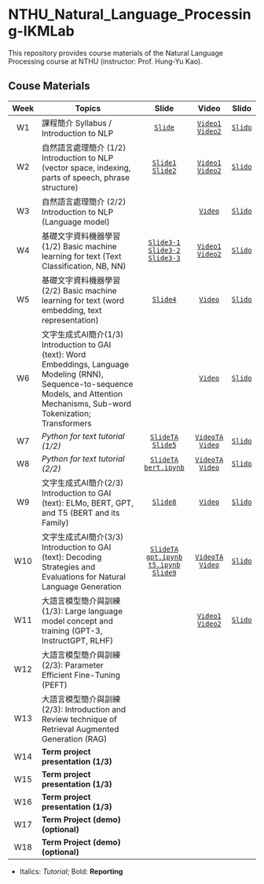 # NTHU_Natural_Language_Processing-IKMLab

This repository provides course materials of the Natural Language Processing course at NTHU (instructor: Prof. Hung-Yu Kao).

## Couse Materials

| Week | Topics | Slide | Video | Slido |
|:-:|---|:-:|:-:|:-:|
|W1 | 課程簡介 Syllabus / Introduction to NLP | [`Slide`](./Slides/W0_Syllabus.pdf) | [`Video1`](https://www.youtube.com/live/oZHHnuFVHtk) [`Video2`](https://www.youtube.com/live/PW-6nELZNhg)| [`Slido`](https://app.sli.do/event/wvKBbisHUsMsKXHH2wJfW3)
|W2 | 自然語言處理簡介 (1/2) Introduction to NLP (vector space, indexing, parts of speech, phrase structure) | [`Slide1`](./Slides/W1_NLP_brief.pdf) [`Slide2`](./Slides/W2_Word%20embeddings%20and%20Language%20Modeling%20(RNN).pdf)|  [`Video1`](https://www.youtube.com/live/jBKUDUbeOkE) [`Video2`](https://www.youtube.com/live/wmUOivdJb6M) | [`Slido`](https://app.sli.do/event/dKD1f7KsoB3JGYgeQ6SBkF)
|W3 | 自然語言處理簡介 (2/2) Introduction to NLP (Language model) | | [`Video`](https://youtube.com/live/4pvbArJ5JtM) | [`Slido`](https://app.sli.do/event/dKD1f7KsoB3JGYgeQ6SBkF)
|W4 | 基礎文字資料機器學習 (1/2) Basic machine learning for text (Text Classification, NB, NN) | [`Slide3-1`](./Slides/W3_Sequence-to-sequence%20Models%20and%20Attention%20Mechanisms.pdf) [`Slide3-2`](./Slides/W3_subword.pdf) [`Slide3-3`](./Slides/W3_Transformers.pdf) | [`Video1`](https://youtube.com/live/MNYs4Skugsk) [`Video2`](https://www.youtube.com/live/TdrAnUMqmA4) | [`Slido`](https://app.sli.do/event/dKD1f7KsoB3JGYgeQ6SBkF)
|W5 | 基礎文字資料機器學習 (2/2) Basic machine learning for text (word embedding, text representation) | [`Slide4`](./Slides/W4_bert_and_its_family.pdf) | [`Video`](https://youtube.com/live/stD4aeNi9o4) | [`Slido`](https://app.sli.do/event/dKD1f7KsoB3JGYgeQ6SBkF)
|W6 | 文字生成式AI簡介(1/3) Introduction to GAI (text): Word Embeddings, Language Modeling (RNN), Sequence-to-sequence Models, and Attention Mechanisms, Sub-word Tokenization; Transformers | | [`Video`](https://youtube.com/live/LxUTwOTnQFQ) | [`Slido`](https://app.sli.do/event/dKD1f7KsoB3JGYgeQ6SBkF) 
|W7 | *Python for text tutorial (1/2)* | [`SlideTA`](./Slides/pytorch_tutorial_NTHU_NLP.pdf) [`Slide5`](./Slides/W5_decoding.pdf) | [`VideoTA`](https://www.youtube.com/watch?v=sg22677pUEs) [`Video`](https://youtube.com/live/efrdB5Sqd7g) | [`Slido`](https://app.sli.do/event/dKD1f7KsoB3JGYgeQ6SBkF) 
|W8 | *Python for text tutorial (2/2)* | [`SlideTA`](./Slides/huggingface_tutorial_bert.pdf) [`bert.ipynb`](./Reference/bert-huggingface.ipynb) | [`VideoTA`](https://www.youtube.com/watch?v=VErSpYgZGiw) [`Video`](https://youtube.com/live/46xU715n4QM) | [`Slido`](https://app.sli.do/event/dKD1f7KsoB3JGYgeQ6SBkF)
|W9 | 文字生成式AI簡介(2/3) Introduction to GAI (text): ELMo, BERT, GPT, and T5 (BERT and its Family) | [`Slide8`](./Slides/W8_GPT3_InstructGPT_RLHF.pdf) | [`Video`](https://youtube.com/live/24HkpOXDlDQ) | [`Slido`](https://app.sli.do/event/dKD1f7KsoB3JGYgeQ6SBkF)
|W10| 文字生成式AI簡介(3/3) Introduction to GAI (text): Decoding Strategies and Evaluations for Natural Language Generation | [`SlideTA`](./Slides/huggingface_tutorial_gpt2_t5.pdf) [`gpt.ipynb`](./Reference/gpt2_summarization.ipynb) [`t5.ipynb`](./Reference/t5_summarization.ipynb) [`Slide9`](./Slides/W9_PEFT.pdf) | [`VideoTA`](https://youtu.be/NijzxIlzftU) [`Video`](https://youtube.com/live/k8vtBcwy7pU) | [`Slido`](https://app.sli.do/event/dKD1f7KsoB3JGYgeQ6SBkF)
|W11| 大語言模型簡介與訓練 (1/3): Large language model concept and training (GPT-3, InstructGPT, RLHF) | | [`Video1`](https://youtube.com/live/8l-JVYW2Sac) [`Video2`](https://youtube.com/live/f5HNG6_-qRY) | [`Slido`](https://app.sli.do/event/dKD1f7KsoB3JGYgeQ6SBkF)
|W12| 大語言模型簡介與訓練 (2/3): Parameter Efficient Fine-Tuning (PEFT) |
|W13| 大語言模型簡介與訓練 (2/3): Introduction and Review technique of Retrieval Augmented Generation (RAG) |
|W14| **Term project presentation (1/3)** |
|W15| **Term project presentation (1/3)** |
|W16| **Term project presentation (1/3)** |
|W17| **Term Project (demo) (optional)** |
|W18| **Term Project (demo) (optional)** |

- Italics: *Tutorial*; Bold: **Reporting**
